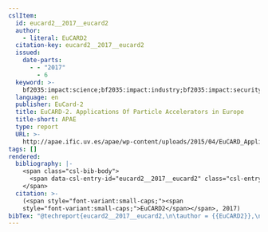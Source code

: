 ```yaml
---
cslItem:
  id: eucard2__2017__eucard2
  author:
    - literal: EuCARD2
  citation-key: eucard2__2017__eucard2
  issued:
    date-parts:
      - - "2017"
        - 6
  keyword: >-
    bf2035:impact:science;bf2035:impact:industry;bf2035:impact:security;impact;health;#collection/D./related-strategies
  language: en
  publisher: EuCard-2
  title: EuCARD-2. Applications Of Particle Accelerators in Europe
  title-short: APAE
  type: report
  URL: >-
    http://apae.ific.uv.es/apae/wp-content/uploads/2015/04/EuCARD_Applications-of-Accelerators-2017.pdf
tags: []
rendered:
  bibliography: |-
    <span class="csl-bib-body">
      <span data-csl-entry-id="eucard2__2017__eucard2" class="csl-entry"><span class='author-bib'>EuCARD2</span>. <span class='date-bib'>(2017)</span>. <span class='title'><i><b><span style="font-style:normal;">EuCARD-2. Applications Of Particle Accelerators in Europe</span></b></i></span>. EuCard-2. <span class='URL'><a href='http://apae.ific.uv.es/apae/wp-content/uploads/2015/04/EuCARD_Applications-of-Accelerators-2017.pdf'>LINK</a></span></span>
    </span>
  citation: >-
    (<span style="font-variant:small-caps;"><span
    style="font-variant:small-caps;">EuCARD2</span></span>, 2017)
bibTex: "@techreport{eucard2__2017__eucard2,\n\tauthor = {{EuCARD2}},\n\tyear = {2017},\n\tmonth = {6},\n\tinstitution = {EuCard-2},\n\ttitle = {EuCARD-2. {Applications} {Of} {Particle} {Accelerators} in {Europe}},\n\turl = {http://apae.ific.uv.es/apae/wp-content/uploads/2015/04/EuCARD_Applications-of-Accelerators-2017.pdf},\n}\n\n"
---
```

